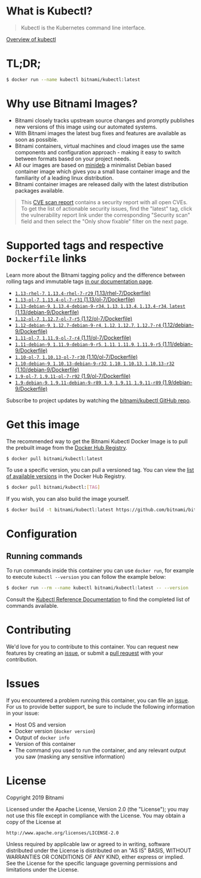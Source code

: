 
# What is Kubectl?

> Kubectl is the Kubernetes command line interface.

[Overview of kubectl](https://kubernetes.io/docs/reference/kubectl/overview/)

# TL;DR;

```bash
$ docker run --name kubectl bitnami/kubectl:latest
```

# Why use Bitnami Images?

* Bitnami closely tracks upstream source changes and promptly publishes new versions of this image using our automated systems.
* With Bitnami images the latest bug fixes and features are available as soon as possible.
* Bitnami containers, virtual machines and cloud images use the same components and configuration approach - making it easy to switch between formats based on your project needs.
* All our images are based on [minideb](https://github.com/bitnami/minideb) a minimalist Debian based container image which gives you a small base container image and the familiarity of a leading linux distribution.
* Bitnami container images are released daily with the latest distribution packages available.


> This [CVE scan report](https://quay.io/repository/bitnami/kubectl?tab=tags) contains a security report with all open CVEs. To get the list of actionable security issues, find the "latest" tag, click the vulnerability report link under the corresponding "Security scan" field and then select the "Only show fixable" filter on the next page.

# Supported tags and respective `Dockerfile` links

Learn more about the Bitnami tagging policy and the difference between rolling tags and immutable tags [in our documentation page](https://docs.bitnami.com/containers/how-to/understand-rolling-tags-containers/).


* [`1.13-rhel-7`, `1.13.4-rhel-7-r29` (1.13/rhel-7/Dockerfile)](https://github.com/bitnami/bitnami-docker-kubectl/blob/1.13.4-rhel-7-r29/1.13/rhel-7/Dockerfile)
* [`1.13-ol-7`, `1.13.4-ol-7-r31` (1.13/ol-7/Dockerfile)](https://github.com/bitnami/bitnami-docker-kubectl/blob/1.13.4-ol-7-r31/1.13/ol-7/Dockerfile)
* [`1.13-debian-9`, `1.13.4-debian-9-r34`, `1.13`, `1.13.4`, `1.13.4-r34`, `latest` (1.13/debian-9/Dockerfile)](https://github.com/bitnami/bitnami-docker-kubectl/blob/1.13.4-debian-9-r34/1.13/debian-9/Dockerfile)
* [`1.12-ol-7`, `1.12.7-ol-7-r5` (1.12/ol-7/Dockerfile)](https://github.com/bitnami/bitnami-docker-kubectl/blob/1.12.7-ol-7-r5/1.12/ol-7/Dockerfile)
* [`1.12-debian-9`, `1.12.7-debian-9-r4`, `1.12`, `1.12.7`, `1.12.7-r4` (1.12/debian-9/Dockerfile)](https://github.com/bitnami/bitnami-docker-kubectl/blob/1.12.7-debian-9-r4/1.12/debian-9/Dockerfile)
* [`1.11-ol-7`, `1.11.9-ol-7-r4` (1.11/ol-7/Dockerfile)](https://github.com/bitnami/bitnami-docker-kubectl/blob/1.11.9-ol-7-r4/1.11/ol-7/Dockerfile)
* [`1.11-debian-9`, `1.11.9-debian-9-r5`, `1.11`, `1.11.9`, `1.11.9-r5` (1.11/debian-9/Dockerfile)](https://github.com/bitnami/bitnami-docker-kubectl/blob/1.11.9-debian-9-r5/1.11/debian-9/Dockerfile)
* [`1.10-ol-7`, `1.10.13-ol-7-r30` (1.10/ol-7/Dockerfile)](https://github.com/bitnami/bitnami-docker-kubectl/blob/1.10.13-ol-7-r30/1.10/ol-7/Dockerfile)
* [`1.10-debian-9`, `1.10.13-debian-9-r32`, `1.10`, `1.10.13`, `1.10.13-r32` (1.10/debian-9/Dockerfile)](https://github.com/bitnami/bitnami-docker-kubectl/blob/1.10.13-debian-9-r32/1.10/debian-9/Dockerfile)
* [`1.9-ol-7`, `1.9.11-ol-7-r92` (1.9/ol-7/Dockerfile)](https://github.com/bitnami/bitnami-docker-kubectl/blob/1.9.11-ol-7-r92/1.9/ol-7/Dockerfile)
* [`1.9-debian-9`, `1.9.11-debian-9-r89`, `1.9`, `1.9.11`, `1.9.11-r89` (1.9/debian-9/Dockerfile)](https://github.com/bitnami/bitnami-docker-kubectl/blob/1.9.11-debian-9-r89/1.9/debian-9/Dockerfile)

Subscribe to project updates by watching the [bitnami/kubectl GitHub repo](https://github.com/bitnami/bitnami-docker-kubectl).

# Get this image

The recommended way to get the Bitnami Kubectl Docker Image is to pull the prebuilt image from the [Docker Hub Registry](https://hub.docker.com/r/bitnami/kubectl).

```bash
$ docker pull bitnami/kubectl:latest
```

To use a specific version, you can pull a versioned tag. You can view the [list of available versions](https://hub.docker.com/r/bitnami/kubectl/tags/) in the Docker Hub Registry.

```bash
$ docker pull bitnami/kubectl:[TAG]
```

If you wish, you can also build the image yourself.

```bash
$ docker build -t bitnami/kubectl:latest https://github.com/bitnami/bitnami-docker-kubectl.git
```

# Configuration

## Running commands

To run commands inside this container you can use `docker run`, for example to execute `kubectl --version` you can follow the example below:

```bash
$ docker run --rm --name kubectl bitnami/kubectl:latest -- --version
```

Consult the [Kubectl Reference Documentation](https://kubernetes.io/docs/reference/generated/kubectl/kubectl-commands) to find the completed list of commands available.

# Contributing

We'd love for you to contribute to this container. You can request new features by creating an [issue](https://github.com/bitnami/bitnami-docker-kubectl/issues), or submit a [pull request](https://github.com/bitnami/bitnami-docker-kubectl/pulls) with your contribution.

# Issues

If you encountered a problem running this container, you can file an [issue](https://github.com/bitnami/bitnami-docker-kubectl/issues). For us to provide better support, be sure to include the following information in your issue:

- Host OS and version
- Docker version (`docker version`)
- Output of `docker info`
- Version of this container
- The command you used to run the container, and any relevant output you saw (masking any sensitive information)

# License

Copyright 2019 Bitnami

Licensed under the Apache License, Version 2.0 (the "License");
you may not use this file except in compliance with the License.
You may obtain a copy of the License at

    http://www.apache.org/licenses/LICENSE-2.0

Unless required by applicable law or agreed to in writing, software
distributed under the License is distributed on an "AS IS" BASIS,
WITHOUT WARRANTIES OR CONDITIONS OF ANY KIND, either express or implied.
See the License for the specific language governing permissions and
limitations under the License.
